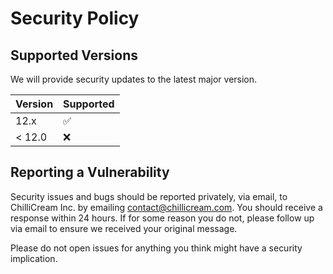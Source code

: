 # Security Policy

## Supported Versions

We will provide security updates to the latest major version.

| Version | Supported          |
| ------- | ------------------ |
| 12.x   | :white_check_mark: |
| < 12.0   | :x:                |

## Reporting a Vulnerability

Security issues and bugs should be reported privately, via email, to ChilliCream Inc. by emailing <contact@chillicream.com>. You should receive a response within 24 hours. If for some reason you do not, please follow up via email to ensure we received your original message.

Please do not open issues for anything you think might have a security implication.
